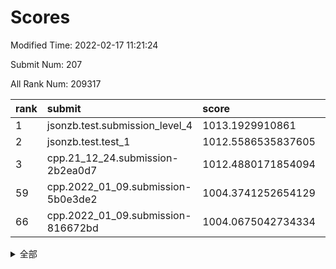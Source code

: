 # Scores

Modified Time: 2022-02-17 11:21:24

Submit Num: 207

All Rank Num: 209317

| rank |               submit               |       score        |       sigma        | pk_num |
| :--- | :--------------------------------- | :----------------- | :----------------- | :----- |
| 1    | jsonzb.test.submission_level_4     | 1013.1929910861    | 0.8456136160055375 | 4043   |
| 2    | jsonzb.test.test_1                 | 1012.5586535837605 | 0.8108005024439473 | 4047   |
| 3    | cpp.21_12_24.submission-2b2ea0d7   | 1012.4880171854094 | 0.7844339751673977 | 4048   |
| 59   | cpp.2022_01_09.submission-5b0e3de2 | 1004.3741252654129 | 0.7169043889659611 | 4045   |
| 66   | cpp.2022_01_09.submission-816672bd | 1004.0675042734334 | 0.7167427641643626 | 4039   |


<details>
<summary>全部</summary>

| rank |                 submit                 |       score        |       sigma        | pk_num |
| :--- | :------------------------------------- | :----------------- | :----------------- | :----- |
| 1    | jsonzb.test.submission_level_4         | 1013.1929910861    | 0.8456136160055375 | 4043   |
| 2    | jsonzb.test.test_1                     | 1012.5586535837605 | 0.8108005024439473 | 4047   |
| 3    | cpp.21_12_24.submission-2b2ea0d7       | 1012.4880171854094 | 0.7844339751673977 | 4048   |
| 4    | gobigger.level_3.submission_level_3_35 | 1012.1043370576836 | 0.8044317156252261 | 4039   |
| 5    | gobigger.level_3.submission_level_3_4  | 1011.0224028572343 | 0.7581649104339019 | 4041   |
| 6    | gobigger.level_3.submission_level_3_14 | 1010.9064069460533 | 0.7660689495217546 | 4045   |
| 7    | gobigger.level_3.submission_level_3_15 | 1010.784332372949  | 0.7647716881265223 | 4043   |
| 8    | gobigger.level_3.submission_level_3_32 | 1010.7128673987365 | 0.7641979559231463 | 4047   |
| 9    | gobigger.level_3.submission_level_3_19 | 1010.6564848811836 | 0.7546546997083388 | 4045   |
| 10   | gobigger.level_3.submission_level_3_36 | 1010.6327798326672 | 0.761212036441361  | 4039   |
| 11   | gobigger.level_3.submission_level_3_29 | 1010.6192366767991 | 0.7750306295473666 | 4050   |
| 12   | gobigger.level_3.submission_level_3_18 | 1010.4409459339839 | 0.7637686256068172 | 4052   |
| 13   | gobigger.level_3.submission_level_3_0  | 1010.3758359184751 | 0.7561841408102967 | 4047   |
| 14   | gobigger.level_3.submission_level_3_49 | 1010.2843483768906 | 0.750162863717138  | 4045   |
| 15   | gobigger.level_3.submission_level_3_41 | 1010.259426357028  | 0.7696085267671601 | 4042   |
| 16   | gobigger.level_3.submission_level_3_44 | 1010.1497806606645 | 0.7776865003946274 | 4047   |
| 17   | gobigger.level_3.submission_level_3_31 | 1010.1047362921446 | 0.7882261837650444 | 4039   |
| 18   | gobigger.level_3.submission_level_3_6  | 1010.1045246184041 | 0.7553251079329554 | 4049   |
| 19   | gobigger.level_3.submission_level_3_26 | 1010.0804944739338 | 0.7488024554749677 | 4051   |
| 20   | gobigger.level_3.submission_level_3_48 | 1010.0513514093673 | 0.7536180129888808 | 4044   |
| 21   | gobigger.level_3.submission_level_3_45 | 1010.0288890149847 | 0.7626309122069277 | 4047   |
| 22   | gobigger.level_3.submission_level_3_17 | 1010.0140528942371 | 0.7822347630050975 | 4044   |
| 23   | gobigger.level_3.submission_level_3_33 | 1009.9863781361811 | 0.7618517812798522 | 4039   |
| 24   | gobigger.level_3.submission_level_3_27 | 1009.9611158219102 | 0.7643764514484316 | 4047   |
| 25   | gobigger.level_3.submission_level_3_20 | 1009.9305880377793 | 0.7637990106237237 | 4040   |
| 26   | gobigger.level_3.submission_level_3_8  | 1009.8836916601243 | 0.7469722653791594 | 4041   |
| 27   | gobigger.level_3.submission_level_3_23 | 1009.8749640584623 | 0.7665481974683491 | 4043   |
| 28   | gobigger.level_3.submission_level_3_47 | 1009.8132877295067 | 0.7383160442541701 | 4047   |
| 29   | gobigger.level_3.submission_level_3_22 | 1009.7428043716993 | 0.7716375950336111 | 4044   |
| 30   | gobigger.level_3.submission_level_3_16 | 1009.7393663493323 | 0.748509325499409  | 4043   |
| 31   | gobigger.level_3.submission_level_3_28 | 1009.5294261392987 | 0.7497653581487081 | 4044   |
| 32   | gobigger.level_3.submission_level_3_30 | 1009.5221408586956 | 0.7558211618332363 | 4049   |
| 33   | gobigger.level_3.submission_level_3_37 | 1009.5165099047758 | 0.7490583416302419 | 4044   |
| 34   | gobigger.level_3.submission_level_3_7  | 1009.4507660117573 | 0.7377608890660211 | 4046   |
| 35   | gobigger.level_3.submission_level_3_12 | 1009.448315276041  | 0.7399227267591626 | 4048   |
| 36   | gobigger.level_3.submission_level_3_13 | 1009.4222373884378 | 0.7580722614483827 | 4045   |
| 37   | gobigger.level_3.submission_level_3_38 | 1009.4084801599852 | 0.731731017502704  | 4051   |
| 38   | gobigger.level_3.submission_level_3_1  | 1009.3979276554745 | 0.7368961516218735 | 4041   |
| 39   | gobigger.level_3.submission_level_3_43 | 1009.3907056609836 | 0.75178068296328   | 4043   |
| 40   | gobigger.level_3.submission_level_3_39 | 1009.3860194745005 | 0.7636822147757921 | 4040   |
| 41   | gobigger.level_3.submission_level_3_5  | 1009.3771253904882 | 0.7578990080441498 | 4043   |
| 42   | gobigger.level_3.submission_level_3_25 | 1009.3684054822311 | 0.7477200298435389 | 4037   |
| 43   | gobigger.level_3.submission_level_3_34 | 1009.3595994670525 | 0.7259832609572904 | 4044   |
| 44   | gobigger.level_3.submission_level_3_2  | 1009.3358125840725 | 0.7431125218303709 | 4049   |
| 45   | gobigger.level_3.submission_level_3_24 | 1009.3158391589255 | 0.770101936361471  | 4042   |
| 46   | gobigger.level_3.submission_level_3_11 | 1009.2058814792467 | 0.7350943010764366 | 4041   |
| 47   | gobigger.level_3.submission_level_3_40 | 1009.1618312495913 | 0.7492329562457168 | 4041   |
| 48   | gobigger.level_3.submission_level_3_3  | 1009.0607572591562 | 0.747908331063773  | 4044   |
| 49   | gobigger.level_3.submission_level_3_46 | 1008.9503415454872 | 0.7719286980030227 | 4049   |
| 50   | gobigger.level_3.submission_level_3_42 | 1008.7993098979647 | 0.747756334472372  | 4046   |
| 51   | gobigger.level_3.submission_level_3_10 | 1008.7625468236099 | 0.7442674877072257 | 4044   |
| 52   | gobigger.level_3.submission_level_3_9  | 1008.6861356359759 | 0.7425175429543562 | 4052   |
| 53   | gobigger.level_3.submission_level_3_21 | 1007.7544846398035 | 0.7349649901757944 | 4049   |
| 54   | gobigger.level_1.submission_level_1_14 | 1005.1718869625427 | 0.7282191274431081 | 4046   |
| 55   | gobigger.level_1.submission_level_1_42 | 1004.9256355369923 | 0.7047242623489568 | 4044   |
| 56   | gobigger.level_1.submission_level_1_20 | 1004.7925804182411 | 0.7262439260508501 | 4045   |
| 57   | gobigger.level_1.submission_level_1_4  | 1004.5749295540015 | 0.7244607486701347 | 4045   |
| 58   | gobigger.level_1.submission_level_1_32 | 1004.4212329139318 | 0.7160330147417611 | 4043   |
| 59   | cpp.2022_01_09.submission-5b0e3de2     | 1004.3741252654129 | 0.7169043889659611 | 4045   |
| 60   | gobigger.level_1.submission_level_1_18 | 1004.3409668463646 | 0.7126415500114203 | 4045   |
| 61   | gobigger.level_1.submission_level_1_12 | 1004.2646185161361 | 0.7227988272788516 | 4044   |
| 62   | gobigger.level_1.submission_level_1_33 | 1004.2170893925538 | 0.7099925099812054 | 4041   |
| 63   | gobigger.level_1.submission_level_1_26 | 1004.158388787881  | 0.7234712305139135 | 4045   |
| 64   | gobigger.level_1.submission_level_1_15 | 1004.117819538301  | 0.7183466629069806 | 4047   |
| 65   | gobigger.level_1.submission_level_1_31 | 1004.1046959255353 | 0.7135044524233473 | 4050   |
| 66   | cpp.2022_01_09.submission-816672bd     | 1004.0675042734334 | 0.7167427641643626 | 4039   |
| 67   | gobigger.level_1.submission_level_1_6  | 1004.0532276738055 | 0.7155449451734177 | 4048   |
| 68   | gobigger.level_1.submission_level_1_44 | 1004.040106697311  | 0.7226520262156054 | 4043   |
| 69   | gobigger.level_1.submission_level_1_37 | 1003.9465971979862 | 0.7309451289919966 | 4044   |
| 70   | gobigger.level_1.submission_level_1_2  | 1003.9319585022475 | 0.7044890038024506 | 4044   |
| 71   | gobigger.level_1.submission_level_1_23 | 1003.8633082266614 | 0.7217329342255916 | 4046   |
| 72   | gobigger.level_1.submission_level_1_45 | 1003.8163718654774 | 0.711845128775376  | 4045   |
| 73   | gobigger.level_1.submission_level_1_1  | 1003.7993427691679 | 0.7236720971791596 | 4049   |
| 74   | gobigger.level_1.submission_level_1_47 | 1003.7801298319889 | 0.7170555137338853 | 4040   |
| 75   | gobigger.level_1.submission_level_1_38 | 1003.7059095145536 | 0.7211228665927263 | 4041   |
| 76   | gobigger.level_1.submission_level_1_7  | 1003.7030924520046 | 0.7104904764798423 | 4047   |
| 77   | gobigger.level_1.submission_level_1_40 | 1003.6306993749403 | 0.7082931702649599 | 4046   |
| 78   | gobigger.level_1.submission_level_1_5  | 1003.5967606757653 | 0.7253381289663421 | 4041   |
| 79   | gobigger.level_1.submission_level_1_16 | 1003.5751003655329 | 0.713994476536514  | 4044   |
| 80   | gobigger.level_1.submission_level_1_49 | 1003.5425787060304 | 0.7116831710514485 | 4045   |
| 81   | gobigger.level_1.submission_level_1_41 | 1003.5334766466458 | 0.7076586761668945 | 4048   |
| 82   | gobigger.level_1.submission_level_1_39 | 1003.5127520689394 | 0.7247214081054801 | 4045   |
| 83   | gobigger.level_1.submission_level_1_35 | 1003.5067994499678 | 0.7101682502807611 | 4041   |
| 84   | gobigger.level_1.submission_level_1_28 | 1003.5047048425563 | 0.717631107987861  | 4040   |
| 85   | gobigger.level_1.submission_level_1_11 | 1003.3555322528018 | 0.7172992699677689 | 4043   |
| 86   | gobigger.level_1.submission_level_1_46 | 1003.2958395280419 | 0.7065081379761935 | 4042   |
| 87   | gobigger.level_1.submission_level_1_9  | 1003.2119699472674 | 0.7103273270176097 | 4038   |
| 88   | gobigger.level_1.submission_level_1_43 | 1003.2021568781607 | 0.7231201371437617 | 4044   |
| 89   | gobigger.level_1.submission_level_1_17 | 1003.2020690078053 | 0.7227926966046607 | 4047   |
| 90   | gobigger.level_1.submission_level_1_48 | 1003.1870557677767 | 0.7148821285391775 | 4046   |
| 91   | gobigger.level_1.submission_level_1_24 | 1003.0854200131189 | 0.714991663722154  | 4048   |
| 92   | gobigger.level_1.submission_level_1_8  | 1003.0364490237623 | 0.7067499413628066 | 4045   |
| 93   | gobigger.level_1.submission_level_1_29 | 1002.9266560142155 | 0.7239648082106718 | 4048   |
| 94   | gobigger.level_1.submission_level_1_30 | 1002.844143874055  | 0.7174576541353871 | 4044   |
| 95   | gobigger.level_1.submission_level_1_34 | 1002.7222289751028 | 0.7079100134376112 | 4043   |
| 96   | gobigger.level_1.submission_level_1_25 | 1002.7191902898677 | 0.7140145332270633 | 4047   |
| 97   | gobigger.level_1.submission_level_1_13 | 1002.6704586885585 | 0.7156455348533671 | 4037   |
| 98   | gobigger.level_1.submission_level_1_19 | 1002.6481818823512 | 0.7080480931241107 | 4046   |
| 99   | gobigger.level_1.submission_level_1_27 | 1002.6099422315287 | 0.7090881916890626 | 4044   |
| 100  | gobigger.level_1.submission_level_1_10 | 1002.4997094562842 | 0.7101551286798267 | 4049   |
| 101  | gobigger.level_1.submission_level_1_3  | 1002.4983637445185 | 0.7096000309154924 | 4044   |
| 102  | gobigger.level_1.submission_level_1_22 | 1002.3064031919871 | 0.709565542066084  | 4049   |
| 103  | gobigger.level_1.submission_level_1_21 | 1002.2856913157899 | 0.7229925235315464 | 4047   |
| 104  | gobigger.level_1.submission_level_1_0  | 1002.1741638577355 | 0.7097469847861593 | 4050   |
| 105  | gobigger.level_1.submission_level_1_36 | 1002.1121308643683 | 0.7037625811319842 | 4042   |
| 106  | gobigger.random.submission_random_48   | 997.4009874123416  | 0.7177241149436442 | 4045   |
| 107  | gobigger.random.submission_random_47   | 997.246051849942   | 0.7014514468873219 | 4044   |
| 108  | gobigger.random.submission_random_13   | 997.1803877272463  | 0.7107365156700196 | 4044   |
| 109  | gobigger.random.submission_random_28   | 996.7998575193653  | 0.7011550941551055 | 4050   |
| 110  | gobigger.random.submission_random_37   | 996.7550191581902  | 0.7119001760816868 | 4048   |
| 111  | gobigger.random.submission_random_15   | 996.6947479659434  | 0.7082765325776956 | 4050   |
| 112  | gobigger.random.submission_random_38   | 996.6781976572923  | 0.7208665007630317 | 4042   |
| 113  | gobigger.random.submission_random_25   | 996.5864440170288  | 0.7172688945723485 | 4042   |
| 114  | gobigger.random.submission_random_16   | 996.510339337576   | 0.7092892762508534 | 4043   |
| 115  | gobigger.random.submission_random_11   | 996.5015784153251  | 0.7045847991396483 | 4047   |
| 116  | gobigger.random.submission_random_42   | 996.4683846255048  | 0.7210444077718938 | 4048   |
| 117  | gobigger.random.submission_random_45   | 996.424520455596   | 0.7082318195288912 | 4042   |
| 118  | gobigger.random.submission_random_27   | 996.4189364418801  | 0.7098082001747628 | 4046   |
| 119  | gobigger.random.submission_random_44   | 996.402855232772   | 0.7145648196239761 | 4049   |
| 120  | gobigger.random.submission_random_12   | 996.3158366655802  | 0.7097277947539831 | 4045   |
| 121  | gobigger.random.submission_random_32   | 996.3134388711306  | 0.7042526545157598 | 4042   |
| 122  | gobigger.random.submission_random_22   | 996.255185927838   | 0.6919474613631705 | 4047   |
| 123  | gobigger.random.submission_random_3    | 996.1383679547087  | 0.6991842661563807 | 4043   |
| 124  | gobigger.random.submission_random_35   | 996.1249864905519  | 0.7076857470298121 | 4047   |
| 125  | gobigger.random.submission_random_33   | 996.1222282048501  | 0.7182294413498628 | 4049   |
| 126  | gobigger.random.submission_random_31   | 996.0898400466253  | 0.7154479900369717 | 4044   |
| 127  | gobigger.random.submission_random_46   | 996.0693233391705  | 0.7010177146778632 | 4051   |
| 128  | gobigger.random.submission_random_40   | 996.0403103971342  | 0.7084108305978838 | 4046   |
| 129  | gobigger.random.submission_random_43   | 996.0253808613676  | 0.7072838503646209 | 4045   |
| 130  | gobigger.random.submission_random_26   | 995.9794333726378  | 0.7060081634029353 | 4040   |
| 131  | gobigger.random.submission_random_6    | 995.9776691186755  | 0.7241141827007508 | 4046   |
| 132  | gobigger.random.submission_random_0    | 995.8789035483286  | 0.7115202683724009 | 4049   |
| 133  | gobigger.random.submission_random_2    | 995.8788823264356  | 0.702657488107298  | 4046   |
| 134  | gobigger.random.submission_random_5    | 995.7942029571585  | 0.7056094360686507 | 4042   |
| 135  | gobigger.random.submission_random_10   | 995.7690704022204  | 0.694542180481871  | 4050   |
| 136  | gobigger.random.submission_random_18   | 995.7470321019265  | 0.7219743183645081 | 4045   |
| 137  | gobigger.random.submission_random_41   | 995.7012483821185  | 0.716668717110395  | 4043   |
| 138  | gobigger.random.submission_random_49   | 995.6649403676687  | 0.7107704744358019 | 4043   |
| 139  | gobigger.random.submission_random_39   | 995.6574589685559  | 0.7039283581475497 | 4046   |
| 140  | gobigger.random.submission_random_19   | 995.6431952166765  | 0.7112433774809268 | 4045   |
| 141  | gobigger.random.submission_random_7    | 995.5172035368739  | 0.710243923208129  | 4043   |
| 142  | gobigger.random.submission_random_29   | 995.4539819050779  | 0.7178911071407453 | 4042   |
| 143  | gobigger.random.submission_random_34   | 995.4401669434882  | 0.7228963673596084 | 4044   |
| 144  | gobigger.random.submission_random_17   | 995.4262606398764  | 0.7230410493576818 | 4048   |
| 145  | gobigger.random.submission_random_14   | 995.414853319727   | 0.7286128110656271 | 4043   |
| 146  | gobigger.random.submission_random_24   | 995.3352910609874  | 0.7116811974406417 | 4044   |
| 147  | gobigger.random.submission_random_4    | 995.3211425697173  | 0.7037608180941192 | 4047   |
| 148  | gobigger.random.submission_random_1    | 995.2856766003418  | 0.702768697049861  | 4047   |
| 149  | gobigger.random.submission_random_8    | 995.2648741266638  | 0.7024001095220482 | 4050   |
| 150  | gobigger.random.submission_random_20   | 995.1458573814017  | 0.7142254260196471 | 4045   |
| 151  | gobigger.random.submission_random_9    | 995.0428780768387  | 0.7064560438746226 | 4043   |
| 152  | gobigger.random.submission_random_23   | 994.9799387988745  | 0.7040190502182776 | 4039   |
| 153  | gobigger.random.submission_random_36   | 994.5854524423274  | 0.7191620160577067 | 4046   |
| 154  | gobigger.random.submission_random_21   | 994.4780036341158  | 0.7243649194636427 | 4043   |
| 155  | gobigger.level_2.submission_level_2_38 | 994.3816029210096  | 0.7441025713004896 | 4049   |
| 156  | gobigger.random.submission_random_30   | 994.2590877731254  | 0.7231317855091937 | 4043   |
| 157  | gobigger.level_2.submission_level_2_10 | 993.7661823998787  | 0.7270949171405086 | 4048   |
| 158  | gobigger.level_2.submission_level_2_18 | 993.3399902698246  | 0.7400561429043576 | 4043   |
| 159  | gobigger.level_2.submission_level_2_21 | 993.2500682515577  | 0.7370615733252364 | 4046   |
| 160  | gobigger.level_2.submission_level_2_36 | 993.2072285744417  | 0.7464719697447203 | 4044   |
| 161  | gobigger.level_2.submission_level_2_16 | 992.9650586315865  | 0.7420872961335148 | 4047   |
| 162  | gobigger.level_2.submission_level_2_17 | 992.9625453062066  | 0.7269823370966706 | 4044   |
| 163  | gobigger.level_2.submission_level_2_37 | 992.9340897079752  | 0.7396230248533999 | 4046   |
| 164  | gobigger.level_2.submission_level_2_6  | 992.9030053736731  | 0.732292031531915  | 4042   |
| 165  | gobigger.level_2.submission_level_2_39 | 992.8273091675601  | 0.7279862127803751 | 4042   |
| 166  | gobigger.level_2.submission_level_2_22 | 992.7737001766442  | 0.7373149044571836 | 4038   |
| 167  | gobigger.level_2.submission_level_2_20 | 992.7432574643522  | 0.7607214841656815 | 4045   |
| 168  | gobigger.level_2.submission_level_2_23 | 992.712168751467   | 0.731304960611367  | 4050   |
| 169  | gobigger.level_2.submission_level_2_32 | 992.5779163539114  | 0.7457935310645943 | 4044   |
| 170  | gobigger.level_2.submission_level_2_47 | 992.5720871876476  | 0.729777007257785  | 4048   |
| 171  | gobigger.level_2.submission_level_2_44 | 992.4965877129438  | 0.7500639879842719 | 4046   |
| 172  | gobigger.level_2.submission_level_2_19 | 992.4750706301835  | 0.7257738107721123 | 4047   |
| 173  | gobigger.level_2.submission_level_2_30 | 992.4476473763913  | 0.7602563096612132 | 4043   |
| 174  | gobigger.level_2.submission_level_2_8  | 992.3442948537655  | 0.750173343336294  | 4041   |
| 175  | gobigger.level_2.submission_level_2_35 | 992.3340883459443  | 0.7555417632490372 | 4044   |
| 176  | gobigger.level_2.submission_level_2_9  | 992.3338905301617  | 0.7431105664789175 | 4045   |
| 177  | gobigger.level_2.submission_level_2_4  | 992.3252655936757  | 0.7246763170346724 | 4044   |
| 178  | gobigger.level_2.submission_level_2_11 | 992.2742027984372  | 0.7410065031580912 | 4043   |
| 179  | gobigger.level_2.submission_level_2_12 | 992.2543279302669  | 0.7666060423712389 | 4043   |
| 180  | gobigger.level_2.submission_level_2_41 | 992.1799876454459  | 0.7566352294960478 | 4041   |
| 181  | gobigger.level_2.submission_level_2_14 | 992.0761319245538  | 0.7308457736258153 | 4045   |
| 182  | gobigger.level_2.submission_level_2_26 | 992.0213796103529  | 0.7435147765114027 | 4043   |
| 183  | gobigger.level_2.submission_level_2_27 | 991.9650246315371  | 0.7367433388691174 | 4041   |
| 184  | gobigger.level_2.submission_level_2_13 | 991.9540337861321  | 0.7714983010675895 | 4044   |
| 185  | gobigger.level_2.submission_level_2_34 | 991.931880011157   | 0.7419804353060403 | 4044   |
| 186  | gobigger.level_2.submission_level_2_15 | 991.8720459128168  | 0.7445945563055887 | 4046   |
| 187  | gobigger.level_2.submission_level_2_31 | 991.7978282527297  | 0.7455728753021079 | 4045   |
| 188  | gobigger.level_2.submission_level_2_43 | 991.7906355049854  | 0.7480492180986764 | 4051   |
| 189  | gobigger.level_2.submission_level_2_7  | 991.7813640883239  | 0.7517902024920718 | 4042   |
| 190  | gobigger.level_2.submission_level_2_40 | 991.7725479573285  | 0.7446313459861339 | 4050   |
| 191  | gobigger.level_2.submission_level_2_25 | 991.7467990345493  | 0.7374225286019009 | 4045   |
| 192  | gobigger.level_2.submission_level_2_0  | 991.6995875617337  | 0.7276022722015056 | 4042   |
| 193  | gobigger.level_2.submission_level_2_33 | 991.5579756279596  | 0.7659823190090679 | 4046   |
| 194  | gobigger.level_2.submission_level_2_42 | 991.5480314075469  | 0.7595778941293546 | 4046   |
| 195  | gobigger.level_2.submission_level_2_1  | 991.4278034044818  | 0.7535590777281316 | 4039   |
| 196  | gobigger.level_2.submission_level_2_24 | 991.339518198245   | 0.7549689800586206 | 4051   |
| 197  | gobigger.level_2.submission_level_2_45 | 991.3139392394137  | 0.7612469809903728 | 4043   |
| 198  | gobigger.level_2.submission_level_2_5  | 991.1793005243131  | 0.7480347392998357 | 4047   |
| 199  | gobigger.level_2.submission_level_2_49 | 991.1455367937562  | 0.7498151529525195 | 4042   |
| 200  | gobigger.level_2.submission_level_2_28 | 990.9427519125586  | 0.7439687417526072 | 4047   |
| 201  | gobigger.level_2.submission_level_2_2  | 990.5715539038962  | 0.753702162833425  | 4040   |
| 202  | gobigger.level_2.submission_level_2_48 | 990.5165542020809  | 0.7406541033388411 | 4044   |
| 203  | gobigger.level_2.submission_level_2_29 | 990.2913179270187  | 0.7851836544006547 | 4044   |
| 204  | gobigger.level_2.submission_level_2_46 | 990.2161676804566  | 0.76622915385594   | 4048   |
| 205  | gobigger.level_2.submission_level_2_3  | 989.4138587520772  | 0.7715329414095218 | 4039   |
| 206  | gobigger.none.submission_none_1        | 979.0506231008173  | 1.2055291762656861 | 4046   |
| 207  | gobigger.none.submission_none_0        | 975.1212794630122  | 1.5027135471459656 | 4048   |

</details>